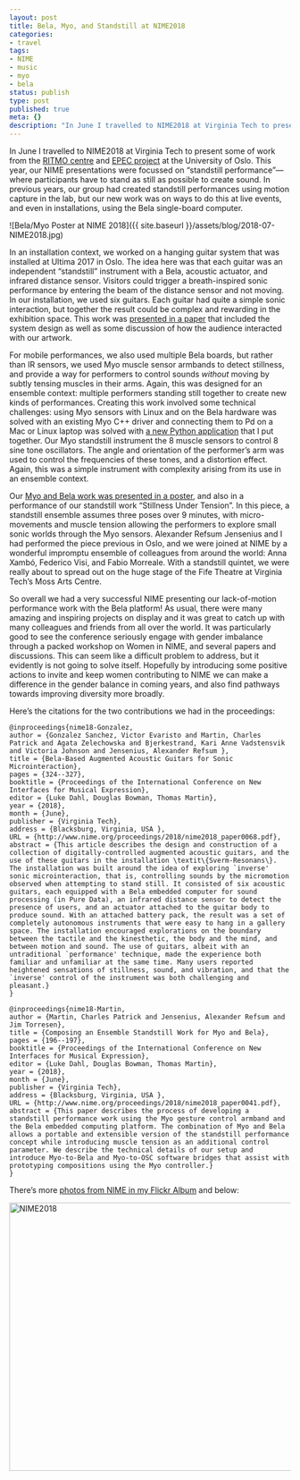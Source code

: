 ```yaml
---
layout: post
title: Bela, Myo, and Standstill at NIME2018
categories:
- travel
tags:
- NIME
- music
- myo
- bela
status: publish
type: post
published: true
meta: {}
description: "In June I travelled to NIME2018 at Virginia Tech to present some of work from the RITMO centre and EPEC project at the University of Oslo. This year, our"
---
```


In June I travelled to NIME2018 at Virginia Tech to present some of work from the [RITMO centre](https://www.hf.uio.no/ritmo/english/) and [EPEC project](https://www.hf.uio.no/ritmo/english/projects/all/epec/index.html) at the University of Oslo. This year, our NIME presentations were focussed on “standstill performance”—where participants have to stand as still as possible to create sound. In previous years, our group had created standstill performances using motion capture in the lab, but our new work was on ways to do this at live events, and even in installations, using the Bela single-board computer.

![Bela/Myo Poster at NIME 2018]({{ site.baseurl }}/assets/blog/2018-07-NIME2018.jpg)

In an installation context, we worked on a hanging guitar system that was installed at Ultima 2017 in Oslo. The idea here was that each guitar was an independent “standstill” instrument with a Bela, acoustic actuator, and infrared distance sensor. Visitors could trigger a breath-inspired sonic performance by entering the beam of the distance sensor and not moving. In our installation, we used six guitars. Each guitar had quite a simple sonic interaction, but together the result could be complex and rewarding in the exhibition space. This work was [presented in a paper](http://folk.uio.no/charlepm/preprints/2018-BelaBasedAugmentedGuitars.pdf) that included the system design as well as some discussion of how the audience interacted with our artwork.

For mobile performances, we also used multiple Bela boards, but rather than IR sensors, we used Myo muscle sensor armbands to detect stillness, and provide a way for performers to control sounds _without_ moving by subtly tensing muscles in their arms. Again, this was designed for an ensemble context: multiple performers standing still together to create new kinds of performances. Creating this work involved some technical challenges: using Myo sensors with Linux and on the Bela hardware was solved with an existing Myo C++ driver and connecting them to Pd on a Mac or Linux laptop was solved with [a new Python application](https://github.com/cpmpercussion/myo-to-osc) that I put together. Our Myo standstill instrument the 8 muscle sensors to control 8 sine tone oscillators. The angle and orientation of the performer’s arm was used to control the frequencies of these tones, and a distortion effect. Again, this was a simple instrument with complexity arising from its use in an ensemble context.

Our [Myo and Bela work was presented in a poster](http://folk.uio.no/charlepm/preprints/2018-ComposingEnsembleStandstillWork.pdf), and also in a performance of our standstill work “Stillness Under Tension”. In this piece, a standstill ensemble assumes three poses over 9 minutes, with micro-movements and muscle tension allowing the performers to explore small sonic worlds through the Myo sensors. Alexander Refsum Jensenius and I had performed the piece previous in Oslo, and we were joined at NIME by a wonderful impromptu ensemble of colleagues from around the world: Anna Xambó, Federico Visi, and Fabio Morreale. With a standstill quintet, we were really about to spread out on the huge stage of the Fife Theatre at Virginia Tech’s Moss Arts Centre.

So overall we had a very successful NIME presenting our lack-of-motion performance work with the Bela platform! As usual, there were many amazing and inspiring projects on display and it was great to catch up with many colleagues and friends from all over the world. It was particularly good to see the conference seriously engage with gender imbalance through a packed workshop on Women in NIME, and several papers and discussions. This can seem like a difficult problem to address, but it evidently is not going to solve itself. Hopefully by introducing some positive actions to invite and keep women contributing to NIME we can make a difference in the gender balance in coming years, and also find pathways towards improving diversity more broadly.

Here’s the citations for the two contributions we had in the proceedings:

    @inproceedings{nime18-Gonzalez,
    author = {Gonzalez Sanchez, Victor Evaristo and Martin, Charles Patrick and Agata Zelechowska and Bjerkestrand, Kari Anne Vadstensvik and Victoria Johnson and Jensenius, Alexander Refsum },
    title = {Bela-Based Augmented Acoustic Guitars for Sonic Microinteraction},
    pages = {324--327},
    booktitle = {Proceedings of the International Conference on New Interfaces for Musical Expression},
    editor = {Luke Dahl, Douglas Bowman, Thomas Martin},
    year = {2018},
    month = {June},
    publisher = {Virginia Tech},
    address = {Blacksburg, Virginia, USA },
    URL = {http://www.nime.org/proceedings/2018/nime2018_paper0068.pdf},
    abstract = {This article describes the design and construction of a collection of digitally-controlled augmented acoustic guitars, and the use of these guitars in the installation \textit\{Sverm-Resonans\}. The installation was built around the idea of exploring `inverse' sonic microinteraction, that is, controlling sounds by the micromotion observed when attempting to stand still. It consisted of six acoustic guitars, each equipped with a Bela embedded computer for sound processing (in Pure Data), an infrared distance sensor to detect the presence of users, and an actuator attached to the guitar body to produce sound. With an attached battery pack, the result was a set of completely autonomous instruments that were easy to hang in a gallery space. The installation encouraged explorations on the boundary between the tactile and the kinesthetic, the body and the mind, and between motion and sound. The use of guitars, albeit with an untraditional `performance' technique, made the experience both familiar and unfamiliar at the same time. Many users reported heightened sensations of stillness, sound, and vibration, and that the `inverse' control of the instrument was both challenging and pleasant.}
    }

    @inproceedings{nime18-Martin,
    author = {Martin, Charles Patrick and Jensenius, Alexander Refsum and Jim Torresen},
    title = {Composing an Ensemble Standstill Work for Myo and Bela},
    pages = {196--197},
    booktitle = {Proceedings of the International Conference on New Interfaces for Musical Expression},
    editor = {Luke Dahl, Douglas Bowman, Thomas Martin},
    year = {2018},
    month = {June},
    publisher = {Virginia Tech},
    address = {Blacksburg, Virginia, USA },
    URL = {http://www.nime.org/proceedings/2018/nime2018_paper0041.pdf},
    abstract = {This paper describes the process of developing a standstill performance work using the Myo gesture control armband and the Bela embedded computing platform. The combination of Myo and Bela allows a portable and extensible version of the standstill performance concept while introducing muscle tension as an additional control parameter. We describe the technical details of our setup and introduce Myo-to-Bela and Myo-to-OSC software bridges that assist with prototyping compositions using the Myo controller.}
    }

There’s more [photos from NIME in my Flickr Album](https://flic.kr/s/aHsmp8tY8X) and below:

<a data-flickr-embed="true"  href="https://www.flickr.com/photos/chuck_notorious/albums/72157699150328245" title="NIME2018"><img src="https://farm1.staticflickr.com/916/28573515017_518795cb08_z.jpg" width="640" height="480" alt="NIME2018"></a><script async src="//embedr.flickr.com/assets/client-code.js" charset="utf-8"></script>
